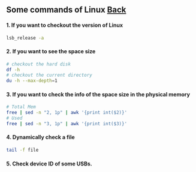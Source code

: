 ## Some commands of Linux [Back](./qa.md)

#### 1. If you want to checkout the version of Linux

```bash
lsb_release -a
```

#### 2. If you want to see the space size

```bash
# checkout the hard disk
df -h
# checkout the current directory
du -h --max-depth=1
```

#### 3. If you want to check the info of the space size in the physical memory

```bash
# Total Mem
free | sed -n "2, 1p" | awk '{print int($2)}'
# Used
free | sed -n "3, 1p" | awk '{print int($3)}'
```

#### 4. Dynamically check a file

```bash
tail -f file
```

#### 5. Check device ID of some USBs.
